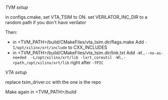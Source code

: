 *TVM setup*

in configs.cmake, set VTA_TSIM to ON. 
set VERILATOR_INC_DIR to a random path if you don't have verilator

Then:
- in <TVM_PATH>/build/CMakeFiles/vta_tsim.dir/flags.make 
    Add `-I/opt/xilinx/xrt/include` to CXX_INCLUDES
- in <TVM_PATH>/build/CMakeFiles/vta_tsim.dir/link.txt
    Add `-Wl,--no-as-needed  -L/opt/xilinx/xrt/lib -lxrt_coreutil -Wl,-rpath,/opt/xilinx/xrt/lib` right after `-fPIC` 

*VTA setup*

replace tsim_driver.cc with the one is the repo

Make again in <TVM_PATH>/build
